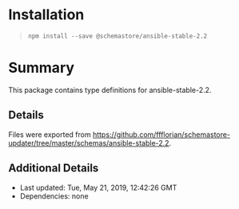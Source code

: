 # Installation
> `npm install --save @schemastore/ansible-stable-2.2`

# Summary
This package contains type definitions for ansible-stable-2.2.

## Details
Files were exported from https://github.com/ffflorian/schemastore-updater/tree/master/schemas/ansible-stable-2.2.

## Additional Details
* Last updated: Tue, May 21, 2019, 12:42:26 GMT
* Dependencies: none
